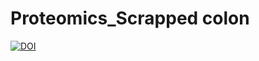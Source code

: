 # Proteomics_Scrapped colon

[![DOI](https://zenodo.org/badge/321493209.svg)](https://zenodo.org/badge/latestdoi/321493209)

